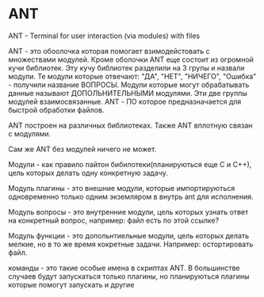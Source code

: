 # ANT

ANT - Terminal for user interaction (via modules) with files

ANT - это обоолочка которая помогает взимодейстовать с множествами модулей.
Кроме оболочки ANT еще состоит из огромной кучи библиотек.
Эту кучу библиотек разделили на 3 групы и назвали модули.
Те модули которые отвечают: "ДА", "НЕТ", "НИЧЕГО", "Ошибка" - получили название ВОПРОСЫ.
Модули которые могут обрабатывать данные называют ДОПОЛЬНИТЕЛЬНЫМИ модулями. Эти две
группы модулей взаимосвязанные.
ANT - ПО которое предназначается для быстрой обработки файлов.

ANT построен на различных библиотеках. Также ANT вплотную связан с модулями.

Сам же ANT без модулей ничего не может.

Модули - как правило пайтон бибилотеки(планируються еще С и С++),
цель которых делать одну конкретную задачу.

Модуль плагины - это внешние модули, которые импортируються одновременно только
одним экземляром в внутрь ant для исполнения.

Модуль вопросы - это внутренние модули, цель которых узнать ответ на конкретный вопрос,
например: файл есть по этой ссылке?

Модуль функции - это допольнтиельные модули, цель которых делать мелкие, но в то же
время кокретные задачи. Например: остортировать файл.

команды - это такие особые имена в скриптах ANT. В большинстве случаев
будут запускаться только плагины, но планируються плагины которые
помогут запускать и другие
